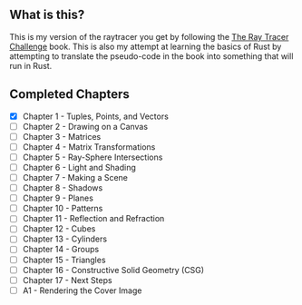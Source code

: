 ## What is this?

This is my version of the raytracer you get by following the [The Ray Tracer Challenge](https://pragprog.com/book/jbtracer/the-ray-tracer-challenge) book. This is also my attempt at learning the basics of Rust by attempting to translate the pseudo-code in the book into something that will run in Rust.

## Completed Chapters

- [x] Chapter 1 - Tuples, Points, and Vectors
- [ ] Chapter 2 - Drawing on a Canvas
- [ ] Chapter 3 - Matrices
- [ ] Chapter 4 - Matrix Transformations
- [ ] Chapter 5 - Ray-Sphere Intersections
- [ ] Chapter 6 - Light and Shading
- [ ] Chapter 7 - Making a Scene
- [ ] Chapter 8 - Shadows
- [ ] Chapter 9 - Planes
- [ ] Chapter 10 - Patterns
- [ ] Chapter 11 - Reflection and Refraction
- [ ] Chapter 12 - Cubes
- [ ] Chapter 13 - Cylinders
- [ ] Chapter 14 - Groups
- [ ] Chapter 15 - Triangles
- [ ] Chapter 16 - Constructive Solid Geometry (CSG)
- [ ] Chapter 17 - Next Steps
- [ ] A1 - Rendering the Cover Image
